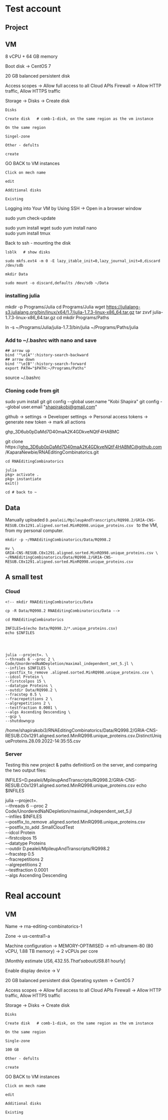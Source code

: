 # Test account

## Project




<!-- Google Cloud SDK (aka gcloud)

Google Cloud Storage (GCS) - conveniet to use with gsutil (Google Storage Utilities) from the CLI -->




## VM


8 vCPU + 64 GB memory

Boot disk -> CentOS 7

<!-- 80 vCPU + 1922 GB memory -->

20 GB balanced persistent disk 

Access scopes -> Allow full access to all Cloud APIs
Firewall -> Allow HTTP traffic, Allow HTTPS traffic


Storage -> Disks -> Create disk

    Disks

    Create disk   # comb-1-disk, on the same region as the vm instance

    On the same region

    Singel-zone

    Other - defults

    create

GO BACK to VM instances

    Click on mech name

    edit

    Additional disks

    Existing



Logging into Your VM by Using SSH -> Open in a browser window


sudo yum check-update

sudo yum install wget
sudo yum install nano  
sudo yum install tmux


Back to ssh - mounting the disk

    lsblk   # show disks

    sudo mkfs.ext4 -m 0 -E lazy_itable_init=0,lazy_journal_init=0,discard /dev/sdb

    mkdir Data

    sudo mount -o discard,defaults /dev/sdb ~/Data




### installing julia
mkdir -p Programs/Julia
cd Programs/Julia
wget https://julialang-s3.julialang.org/bin/linux/x64/1.7/julia-1.7.3-linux-x86_64.tar.gz
tar zxvf julia-1.7.3-linux-x86_64.tar.gz
cd
mkdir Programs/Paths
<!-- cd ~  -->
ln -s ~/Programs/Julia/julia-1.7.3/bin/julia ~/Programs/Paths/julia

   


### Add to ~/.bashrc with nano and save

    ## arrow up
    bind '"\e[A"':history-search-backward
    ## arrow down
    bind '"\e[B"':history-search-forward
    export PATH="$PATH:~/Programs/Paths" 

source ~/.bashrc


### Cloning code from git

sudo yum install git
git config --global user.name "Kobi Shapira"
git config --global user.email "shapirakobi@gmail.com"

github -> settings -> Developer settings -> Personal access tokens -> generate new token -> mark all actions

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




<!-- git clone https://<token>@github.com/<your account or organization>/<repo>.git -->
git clone https://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@github.com/KaparaNewbie/RNAEditingCombinatorics.git


<!-- 
ssh-keygen -t ed25519 -C "shapirakobi@gmail.com"

Your identification has been saved in /home/shapirakobi2/.ssh/id_ed25519.
Your public key has been saved in /home/shapirakobi2/.ssh/id_ed25519.pub.

eval "$(ssh-agent -s)"
ssh-add ~/.ssh/id_ed25519
ssh -T git@github.com -->

```
cd RNAEditingCombinatorics

julia
pkg> activate .
pkg> instantiate
exit()

cd # back to ~
```

## Data

<!-- scp
/private7/projects/Combinatorics/D.pealeii/MpileupAndTranscripts/RQ998.2/GRIA-CNS-RESUB.C0x1291.aligned.sorted.MinRQ998.unique_proteins.csv -->


Manually uploaded `D.pealeii/MpileupAndTranscripts/RQ998.2/GRIA-CNS-RESUB.C0x1291.aligned.sorted.MinRQ998.unique_proteins.csv ` 
to the VM, from my personal computer.

```
mkdir -p ~/RNAEditingCombinatorics/Data/RQ998.2

mv \
GRIA-CNS-RESUB.C0x1291.aligned.sorted.MinRQ998.unique_proteins.csv \
~/RNAEditingCombinatorics/Data/RQ998.2/GRIA-CNS-RESUB.C0x1291.aligned.sorted.MinRQ998.unique_proteins.csv
``` 

## A small test

### Cloud

```
<!-- mkdir RNAEditingCombinatorics/Data

cp -R Data/RQ998.2 RNAEditingCombinatorics/Data -->

cd RNAEditingCombinatorics

INFILES=$(echo Data/RQ998.2/*.unique_proteins.csv)
echo $INFILES




julia --project=. \
--threads 6 --proc 2 \
Code/UnorderedNaNDepletion/maximal_independent_set_5.jl \
--infiles $INFILES \
--postfix_to_remove .aligned.sorted.MinRQ998.unique_proteins.csv \
--idcol Protein \
--firstcolpos 15 \
--datatype Proteins \
--outdir Data/RQ998.2 \
--fracstep 0.5 \
--fracrepetitions 2 \
--algrepetitions 2 \
--testfraction 0.0001 \
--algs Ascending Descending \
--gcp \
--shutdowngcp
```


/home/shapirakobi3/RNAEditingCombinatorics/Data/RQ998.2/GRIA-CNS-RESUB.C0x1291.aligned.sorted.MinRQ998.unique_proteins.csv.DistinctUniqueProteins.28.09.2022-14:35:55.csv



### Server

Testing this new project & paths definitionS on the server, and comparing the two output files:

INFILES=D.pealeii/MpileupAndTranscripts/RQ998.2/GRIA-CNS-RESUB.C0x1291.aligned.sorted.MinRQ998.unique_proteins.csv
echo $INFILES

julia --project=. \
--threads 6 --proc 2 \
Code/UnorderedNaNDepletion/maximal_independent_set_5.jl \
--infiles $INFILES \
--postfix_to_remove .aligned.sorted.MinRQ998.unique_proteins.csv \
--postfix_to_add .SmallCloudTest \
--idcol Protein \
--firstcolpos 15 \
--datatype Proteins \
--outdir D.pealeii/MpileupAndTranscripts/RQ998.2 \
--fracstep 0.5 \
--fracrepetitions 2 \
--algrepetitions 2 \
--testfraction 0.0001 \
--algs Ascending Descending







# Real account

## VM

Name -> rna-editing-combinatorics-1

<!-- Zone -> me-west1-a -->
Zone -> us-central1-a

Machine configuration -> MEMORY-OPTIMISED -> m1-ultramem-80 (80 vCPU, 1.88 TB memory) -> 2 vCPUs per core

<!-- [Monthly estimate US $7,075.80. That's about US$9.69 hourly] -->

[Monthly estimate US$6,432.55. That's about US$8.81 hourly]
    

Enable display device -> V

20 GB balanced persistent disk 
Operating system -> CentOS 7


Access scopes -> Allow full access to all Cloud APIs
Firewall -> Allow HTTP traffic, Allow HTTPS traffic



Storage -> Disks -> Create disk

    Disks

    Create disk   # comb-1-disk, on the same region as the vm instance

    On the same region

    Single-zone

    100 GB

    Other - defults

    create


GO BACK to VM instances

    Click on mech name

    edit

    Additional disks

    Existing
